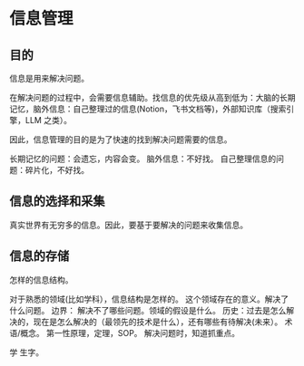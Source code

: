 # 信息管理
## 目的
信息是用来解决问题。

在解决问题的过程中，会需要信息辅助。找信息的优先级从高到低为：大脑的长期记忆，脑外信息：自己整理过的信息(Notion，飞书文档等)，外部知识库（搜索引擎，LLM 之类）。

因此，信息管理的目的是为了快速的找到解决问题需要的信息。

长期记忆的问题：会遗忘，内容会变。
脑外信息：不好找。
自己整理信息的问题：碎片化，不好找。

## 信息的选择和采集
真实世界有无穷多的信息。因此，要基于要解决的问题来收集信息。

## 信息的存储

怎样的信息结构。

对于熟悉的领域(比如学科），信息结构是怎样的。
这个领域存在的意义。解决了什么问题。
边界： 解决不了哪些问题。领域的假设是什么。
历史：过去是怎么解决的，现在是怎么解决的（最领先的技术是什么），还有哪些有待解决(未来）。
术语/概念。
第一性原理，定理，SOP。
解决问题时，知道抓重点。


学 生字。